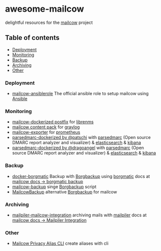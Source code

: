 # awesome-mailcow
delightful resources for the [mailcow](https://mailcow.email/) project

## Table of contents
- [Deployment](#deployment)
- [Monitoring](#monitoring)
- [Backup](#backup)
- [Archiving](#archiving)
- [Other](#other)

### Deployment
- [mailcow-ansiblerole](https://github.com/mailcow/mailcow-ansiblerole) The official ansible role to setup mailcow using [Ansible](https://www.ansible.com/)

### Monitoring
- [mailcow-dockerized postfix](https://docs.librenms.org/Extensions/Applications/#mailcow-dockerized-postfix) for [librenms](https://www.librenms.org/)
- [mailcow content pack](https://marketplace.graylog.org/addons/54cc459f-ddf4-4034-bd5c-a7008183b338) for [graylog](https://www.graylog.org/)
- [mailcow-exporter](https://github.com/j6s/mailcow-exporter) for [prometheus](https://prometheus.io/)
- [parsedmarc-dockerized by @patschi](https://github.com/patschi/parsedmarc-dockerized) with [parsedmarc](https://domainaware.github.io/parsedmarc/) (Open source DMARC report analyzer and visualizer) & [elasticsearch](https://www.elastic.co/en/elasticsearch/) & [kibana](https://www.elastic.co/en/kibana/)
- [parsedmarc-dockerized by @dragoangel](https://github.com/dragoangel/parsedmarc-dockerized) with [parsedmarc](https://domainaware.github.io/parsedmarc/) (Open source DMARC report analyzer and visualizer) & [elasticsearch](https://www.elastic.co/en/elasticsearch/) & [kibana](https://www.elastic.co/en/kibana/)

### Backup
- [docker-borgmatic](https://github.com/b3vis/docker-borgmatic) Backup with [Borgbackup](https://github.com/borgbackup) using [borgmatic](https://github.com/witten/borgmatic) docs at [mailcow docs -> borgmatic backup](https://mailcow.github.io/mailcow-dockerized-docs/third_party-borgmatic/)
- [mailcow-backup](https://github.com/rescaled/mailcow-backup-borg) singe [Borgbackup](https://github.com/borgbackup) script
- [MailcowBackup](https://github.com/asifbacchus/MailcowBackup) alternative [Borgbackup](https://github.com/borgbackup) for mailcow

### Archiving
- [mailpiler-mailcow-integration](https://github.com/patschi/mailpiler-mailcow-integration) archiving mails with [mailpiler](https://www.mailpiler.org/) docs at [mailcow docs -> Mailpiler Integration](https://mailcow.github.io/mailcow-dockerized-docs/u_e-mailpiler-integration/)

### Other
- [Mailcow Privacy Alias CLI](https://github.com/schemen/privacycow) create aliases with cli
